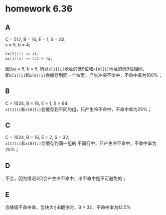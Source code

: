 # homework 6.36

## A
C = 512, B = 16, E = 1, S = 32;  
s = 5, b = 4;  
```c
&x[0][i] == 4i;
&x[1][i] == 512 + 4i;
```
因为s = 5, b = 5, 所以```x[1][i]```地址的低9位和```x[0][i]```地址的低9位相同，  
即```x[1][i]```和```x[0][i]```会缓存到同一个块里，产生冲突不命中，不命中率为100%；  

## B
C = 1024, B = 16, E = 1, S = 64;  
```x[1][i]```和```x[0][i]```会缓存到不同的组，只产生冷不命中，不命中率为25%；  

## C
C = 1024, B = 16, E = 2, S = 32;  
```x[1][i]```和```x[0][i]```会缓存到同一组的 不同行中，只产生冷不命中，不命中率为25%；  

## D
不会，因为情况3只会产生冷不命中，冷不命中是不可避免的；  

## E
会降级不命中率，当块大小B翻倍时，B = 32，不命中率为12.5%  